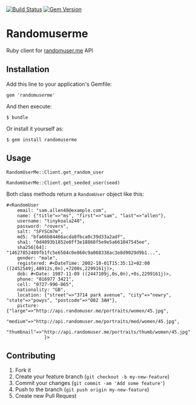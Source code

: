 [![Build Status](https://travis-ci.org/xurde/randomuserme.svg?branch=master)](https://travis-ci.org/xurde/randomuserme)
[![Gem Version](https://badge.fury.io/rb/randomuserme.svg)](http://badge.fury.io/rb/randomuserme)

# Randomuserme

Ruby client for [randomuser.me](http://randomuser.me) API

## Installation

Add this line to your application's Gemfile:

    gem 'randomuserme'

And then execute:

    $ bundle

Or install it yourself as:

    $ gem install randomuserme

## Usage

`RandomUserMe::Client.get_random_user`

`RandomUserMe::Client.get_seeded_user(seed)`

Both class methods return a `RandomUser` object like this:
```
#<RandomUser
    email: "sam.allen48@example.com",
    name: {"title"=>"ms", "first"=>"sam", "last"=>"allen"}, 
    username: "tinykoala240",
    password: "rovers",
    salt: "SFYSCm7m",
    md5: "bfa66b84466acda8fbca0c39d33a2adf",
    sha1: "0d4093b1852e0ff3e18868f5e9e5a661047545ee",
    sha256[64]: "14627852489fb1fc5e6504c0e860c9a068338ac3e8d9029d9b1...",
    gender: "male",
    registered: #<DateTime: 2002-10-01T15:35:12+02:00 ((2452549j,48912s,0n),+7200s,2299161j)>,
    dob: #<Date: 1987-11-09 ((2447109j,0s,0n),+0s,2299161j)>,
    phone: "016977 3421",
    cell: "0727-996-865",
    nationality: "GB",
    location: {"street"=>"3714 park avenue", "city"=>"newry", "state"=>"powys", "postcode"=>"O82 3AH"},
    picture: {"large"=>"http://api.randomuser.me/portraits/women/45.jpg", 
              "medium"=>"http://api.randomuser.me/portraits/med/women/45.jpg", 
              "thumbnail"=>"http://api.randomuser.me/portraits/thumb/women/45.jpg"
              }>
```

## Contributing

1. Fork it
2. Create your feature branch (`git checkout -b my-new-feature`)
3. Commit your changes (`git commit -am 'Add some feature'`)
4. Push to the branch (`git push origin my-new-feature`)
5. Create new Pull Request
